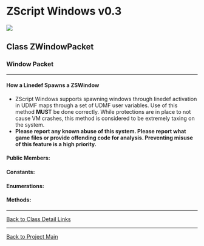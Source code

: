 # ZScript Windows v0.3

![](https://github.com/Saican/ZSWin/blob/master/README/ZSWin_Logo.png)

## Class ZWindowPacket
### Window Packet

------------
#### How a Linedef Spawns a ZSWindow
- ZScript Windows supports spawning windows through linedef activation in UDMF maps through a set of UDMF user variables.  Use of this method **MUST** be done correctly.  While protections are in place to not cause VM crashes, this method is considered to be extremely taxing on the system.
- **Please report any known abuse of this system.  Please report what game files or provide offending code for analysis.  Preventing misuse of this feature is a high priority.**

#### Public Members:


#### Constants:


#### Enumerations:


#### Methods:


------------


[Back to Class Detail Links](https://github.com/Saican/ZSWin/blob/master/README/03%20-%20Classes.md)

------------


[Back to Project Main](https://github.com/Saican/ZSWin "Back to Project Main")
